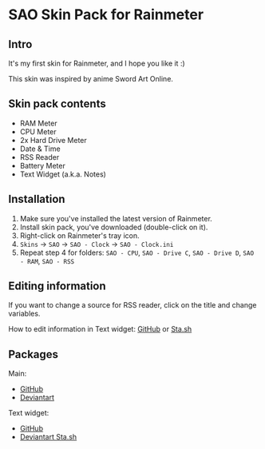 # SAO Skin Pack for Rainmeter

## Intro

It's my first skin for Rainmeter, and I hope you like it :)

This skin was inspired by anime Sword Art Online.

## Skin pack contents

* RAM Meter
* CPU Meter
* 2x Hard Drive Meter
* Date & Time
* RSS Reader
* Battery Meter
* Text Widget (a.k.a. Notes)

## Installation

1. Make sure you've installed the latest version of Rainmeter.
2. Install skin pack, you've downloaded (double-click on it).
3. Right-click on Rainmeter's tray icon.
4. `Skins` -> `SAO` -> `SAO - Clock` -> `SAO - Clock.ini`
5. Repeat step 4 for folders: `SAO - CPU`, `SAO - Drive C`, `SAO - Drive D`, `SAO - RAM`, `SAO - RSS`

## Editing information

If you want to change a source for RSS reader, click on the title and change variables.

How to edit information in Text widget: [GitHub](https://rdrag.github.io/projects/SAOSkinPack/sao_text_help.png) or [Sta.sh](http://sta.sh/012hgfmjuagx)

## Packages

Main:
* [GitHub](https://rdrag.github.io/projects/SAOSkinPack/sao_skin_pack.rmskin)
* [Deviantart](http://rdrag.deviantart.com/art/SAO-Skin-Pack-337047533)

Text widget:
* [GitHub](https://rdrag.github.io/projects/SAOSkinPack/sao_text.rmskin)
* [Deviantart Sta.sh](http://sta.sh/07sydf48jck)
